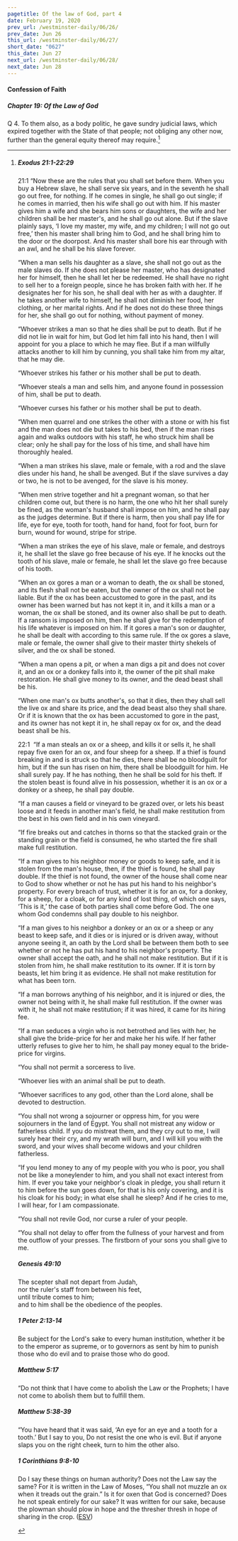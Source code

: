 ```yaml
---
pagetitle: Of the law of God, part 4
date: February 19, 2020
prev_url: /westminster-daily/06/26/
prev_date: Jun 26
this_url: /westminster-daily/06/27/
short_date: "0627"
this_date: Jun 27
next_url: /westminster-daily/06/28/
next_date: Jun 28
---
```


#### Confession of Faith

##### Chapter 19: Of the Law of God

<span class="q">Q 4.</span> To them also, as a body politic, he gave sundry judicial laws, which expired together with the State of that people; not obliging any other now, further than the general equity thereof may require.[^fnref:wcf1]

[^fnref:wcf1]: <div class="esv"><h5>Exodus 21:1-22:29</h5> <div class="esv-text"> <p id="p02021001.04-1"><span class="chapter-num" id="v02021001-1">21:1&nbsp;</span>&#8220;Now these are the rules that you shall set before them. When you buy a Hebrew slave, he shall serve six years, and in the seventh he shall go out free, for nothing. If he comes in single, he shall go out single; if he comes in married, then his wife shall go out with him. If his master gives him a wife and she bears him sons or daughters, the wife and her children shall be her master's, and he shall go out alone. But if the slave plainly says, &#8216;I love my master, my wife, and my children; I will not go out free,&#8217; then his master shall bring him to God, and he shall bring him to the door or the doorpost. And his master shall bore his ear through with an awl, and he shall be his slave forever.</p>  <p id="p02021007.01-1">&#8220;When a man sells his daughter as a slave, she shall not go out as the male slaves do. If she does not please her master, who has designated her for himself, then he shall let her be redeemed. He shall have no right to sell her to a foreign people, since he has broken faith with her. If he designates her for his son, he shall deal with her as with a daughter. If he takes another wife to himself, he shall not diminish her food, her clothing, or her marital rights. And if he does not do these three things for her, she shall go out for nothing, without payment of money.</p>  <p id="p02021012.01-1">&#8220;Whoever strikes a man so that he dies shall be put to death. But if he did not lie in wait for him, but God let him fall into his hand, then I will appoint for you a place to which he may flee. But if a man willfully attacks another to kill him by cunning, you shall take him from my altar, that he may die.</p>  <p id="p02021015.01-1">&#8220;Whoever strikes his father or his mother shall be put to death.</p>  <p id="p02021016.01-1">&#8220;Whoever steals a man and sells him, and anyone found in possession of him, shall be put to death.</p>  <p id="p02021017.01-1">&#8220;Whoever curses his father or his mother shall be put to death.</p>  <p id="p02021018.01-1">&#8220;When men quarrel and one strikes the other with a stone or with his fist and the man does not die but takes to his bed, then if the man rises again and walks outdoors with his staff, he who struck him shall be clear; only he shall pay for the loss of his time, and shall have him thoroughly healed.</p>  <p id="p02021020.01-1">&#8220;When a man strikes his slave, male or female, with a rod and the slave dies under his hand, he shall be avenged. But if the slave survives a day or two, he is not to be avenged, for the slave is his money.</p>  <p id="p02021022.01-1">&#8220;When men strive together and hit a pregnant woman, so that her children come out, but there is no harm, the one who hit her shall surely be fined, as the woman's husband shall impose on him, and he shall pay as the judges determine. But if there is harm, then you shall pay life for life, eye for eye, tooth for tooth, hand for hand, foot for foot, burn for burn, wound for wound, stripe for stripe.</p>  <p id="p02021026.01-1">&#8220;When a man strikes the eye of his slave, male or female, and destroys it, he shall let the slave go free because of his eye. If he knocks out the tooth of his slave, male or female, he shall let the slave go free because of his tooth.</p>  <p id="p02021028.01-1">&#8220;When an ox gores a man or a woman to death, the ox shall be stoned, and its flesh shall not be eaten, but the owner of the ox shall not be liable. But if the ox has been accustomed to gore in the past, and its owner has been warned but has not kept it in, and it kills a man or a woman, the ox shall be stoned, and its owner also shall be put to death. If a ransom is imposed on him, then he shall give for the redemption of his life whatever is imposed on him. If it gores a man's son or daughter, he shall be dealt with according to this same rule. If the ox gores a slave, male or female, the owner shall give to their master thirty shekels of silver, and the ox shall be stoned.</p>   <p id="p02021033.04-1">&#8220;When a man opens a pit, or when a man digs a pit and does not cover it, and an ox or a donkey falls into it, the owner of the pit shall make restoration. He shall give money to its owner, and the dead beast shall be his.</p>  <p id="p02021035.01-1">&#8220;When one man's ox butts another's, so that it dies, then they shall sell the live ox and share its price, and the dead beast also they shall share. Or if it is known that the ox has been accustomed to gore in the past, and its owner has not kept it in, he shall repay ox for ox, and the dead beast shall be his.</p>  <p id="p02022001.01-1"><span class="chapter-num" id="v02022001-1">22:1&nbsp;</span> &#8220;If a man steals an ox or a sheep, and kills it or sells it, he shall repay five oxen for an ox, and four sheep for a sheep.  If a thief is found breaking in and is struck so that he dies, there shall be no bloodguilt for him, but if the sun has risen on him, there shall be bloodguilt for him. He shall surely pay. If he has nothing, then he shall be sold for his theft. If the stolen beast is found alive in his possession, whether it is an ox or a donkey or a sheep, he shall pay double.</p>  <p id="p02022005.01-1">&#8220;If a man causes a field or vineyard to be grazed over, or lets his beast loose and it feeds in another man's field, he shall make restitution from the best in his own field and in his own vineyard.</p>  <p id="p02022006.01-1">&#8220;If fire breaks out and catches in thorns so that the stacked grain or the standing grain or the field is consumed, he who started the fire shall make full restitution.</p>  <p id="p02022007.01-1">&#8220;If a man gives to his neighbor money or goods to keep safe, and it is stolen from the man's house, then, if the thief is found, he shall pay double. If the thief is not found, the owner of the house shall come near to God to show whether or not he has put his hand to his neighbor's property. For every breach of trust, whether it is for an ox, for a donkey, for a sheep, for a cloak, or for any kind of lost thing, of which one says, &#8216;This is it,&#8217; the case of both parties shall come before God. The one whom God condemns shall pay double to his neighbor.</p>  <p id="p02022010.01-1">&#8220;If a man gives to his neighbor a donkey or an ox or a sheep or any beast to keep safe, and it dies or is injured or is driven away, without anyone seeing it, an oath by the <span class="small-caps">Lord</span> shall be between them both to see whether or not he has put his hand to his neighbor's property. The owner shall accept the oath, and he shall not make restitution. But if it is stolen from him, he shall make restitution to its owner. If it is torn by beasts, let him bring it as evidence. He shall not make restitution for what has been torn.</p>  <p id="p02022014.01-1">&#8220;If a man borrows anything of his neighbor, and it is injured or dies, the owner not being with it, he shall make full restitution. If the owner was with it, he shall not make restitution; if it was hired, it came for its hiring fee.</p>   <p id="p02022016.05-1">&#8220;If a man seduces a virgin who is not betrothed and lies with her, he shall give the bride-price for her and make her his wife. If her father utterly refuses to give her to him, he shall pay money equal to the bride-price for virgins.</p>  <p id="p02022018.01-1">&#8220;You shall not permit a sorceress to live.</p>  <p id="p02022019.01-1">&#8220;Whoever lies with an animal shall be put to death.</p>  <p id="p02022020.01-1">&#8220;Whoever sacrifices to any god, other than the <span class="small-caps">Lord</span> alone, shall be devoted to destruction.</p>  <p id="p02022021.01-1">&#8220;You shall not wrong a sojourner or oppress him, for you were sojourners in the land of Egypt. You shall not mistreat any widow or fatherless child. If you do mistreat them, and they cry out to me, I will surely hear their cry, and my wrath will burn, and I will kill you with the sword, and your wives shall become widows and your children fatherless.</p>  <p id="p02022025.01-1">&#8220;If you lend money to any of my people with you who is poor, you shall not be like a moneylender to him, and you shall not exact interest from him. If ever you take your neighbor's cloak in pledge, you shall return it to him before the sun goes down, for that is his only covering, and it is his cloak for his body; in what else shall he sleep? And if he cries to me, I will hear, for I am compassionate.</p>  <p id="p02022028.01-1">&#8220;You shall not revile God, nor curse a ruler of your people.</p>  <p id="p02022029.01-1">&#8220;You shall not delay to offer from the fullness of your harvest and from the outflow of your presses. The firstborn of your sons you shall give to me.</p> </div><h5>Genesis 49:10</h5> <div class="esv-text"><div class="block-indent"> <p class="line-group" id="p01049010.01-2">The scepter shall not depart from Judah,<br /> <span class="indent"></span>nor the ruler's staff from between his feet,<br /> until tribute comes to him;<br /> <span class="indent"></span>and to him shall be the obedience of the peoples.</p> </div> </div><h5>1 Peter 2:13-14</h5> <div class="esv-text"> <p id="p60002013.04-3">Be subject for the Lord's sake to every human institution, whether it be to the emperor as supreme, or to governors as sent by him to punish those who do evil and to praise those who do good.</p> </div><h5>Matthew 5:17</h5> <div class="esv-text"> <p id="p40005017.07-4"><span class="woc">&#8220;Do not think that I have come to abolish the Law or the Prophets; I have not come to abolish them but to fulfill them.</span></p> </div><h5>Matthew 5:38-39</h5> <div class="esv-text"> <p id="p40005038.02-5"><span class="woc">&#8220;You have heard that it was said, &#8216;An eye for an eye and a tooth for a tooth.&#8217;</span> <span class="woc">But I say to you, Do not resist the one who is evil. But if anyone slaps you on the right cheek, turn to him the other also.</span></p> </div><h5>1 Corinthians 9:8-10</h5> <div class="esv-text"><p id="p46009008.01-6">Do I say these things on human authority? Does not the Law say the same? For it is written in the Law of Moses, &#8220;You shall not muzzle an ox when it treads out the grain.&#8221; Is it for oxen that God is concerned? Does he not speak entirely for our sake? It was written for our sake, because the plowman should plow in hope and the thresher thresh in hope of sharing in the crop.  (<a href="http://www.esv.org" class="copyright">ESV</a>)</p> </div> </div>

